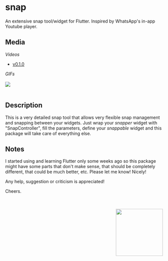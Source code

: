 # snap

An extensive snap tool/widget for Flutter.
Inspired by WhatsApp's in-app Youtube player. 

## Media
*Videos*

* [v0.1.0](https://youtu.be/anHHG3JJPrI)

*GIFs*
<br><br>
<img src="https://www.cosmossoftware.coffee/Common/Portfolio/GIFs/FlutterSnap.gif"/>
<br><br>

## Description

This is a very detailed snap tool that allows very flexible snap management and snapping between your widgets. Just wrap
your *snapper* widget with "SnapController", fill the parameters, define your *snappable* widget and this package will 
take care of everything else.

## Notes
I started using and learning Flutter only some weeks ago so this package might have some parts that don't make sense, 
that should be completely different, that could be much better, etc. Please let me know! Nicely! 

Any help, suggestion or criticism is appreciated! 

Cheers.

<br><br>
<img align="right" src="https://www.cosmossoftware.coffee/Common/Images/CosmosSoftwareIconTransparent.png" width="150" height="150"/>
<br><br>